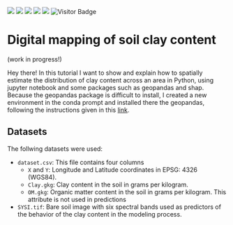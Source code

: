 <img src = "https://img.shields.io/github/last-commit/neli12/DSM-clay-content"> <img src = "https://img.shields.io/github/languages/count/neli12/DSM-clay-content"> <img src = "https://img.shields.io/github/license/neli12/DSM-clay-content?color=green"> <img src = "https://img.shields.io/github/downloads/neli12/DSM-clay-content/total"> <img src = "https://img.shields.io/github/watchers/neli12/DSM-clay-content?style=social"> ![Visitor Badge](https://visitor-badges.glitch.me?username=neli12&repo=DSM-clay-content)

# Digital mapping of soil clay content
(work in progress!)  

Hey there! In this tutorial I want to show and explain how to spatially estimate the distribution of clay content across an area in Python, using jupyter notebook and some packages such as geopandas and shap. Because the geopandas package is difficult to install, I created a new environment in the conda prompt and installed there the geopandas, following the instructions given in this [link](https://medium.com/analytics-vidhya/fastest-way-to-install-geopandas-in-jupyter-notebook-on-windows-8f734e11fa2b). 

## Datasets

The follwing datasets were used: 

- `dataset.csv`: This file contains four columns
    - `X` and `Y`: Longitude and Latitude coordinates in EPSG: 4326 (WGS84).
    - `Clay.gkg`: Clay content in the soil in grams per kilogram.
    - `OM.gkg`: Organic matter content in the soil in grams per kilogram. This attribute is not used in predictions
- `SYSI.tif`: Bare soil image with six spectral bands used as predictors of the behavior of the clay content in the modeling process.
